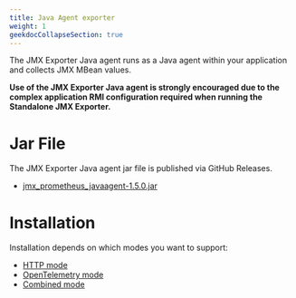```yaml
---
title: Java Agent exporter
weight: 1
geekdocCollapseSection: true
---
```


The JMX Exporter Java agent runs as a Java agent within your application and collects JMX MBean values.

**Use of the JMX Exporter Java agent is strongly encouraged due to the complex application RMI configuration required when running the Standalone JMX Exporter.**

# Jar File

The JMX Exporter Java agent jar file is published via GitHub Releases.

- [jmx_prometheus_javaagent-1.5.0.jar](https://github.com/prometheus/jmx_exporter/releases/download/1.5.0/jmx_prometheus_javaagent-1.5.0.jar)

# Installation

Installation depends on which modes you want to support:

- [HTTP mode](./http-mode/)
- [OpenTelemetry mode](./opentelemetry-mode/)
- [Combined mode](./combined-mode/)

